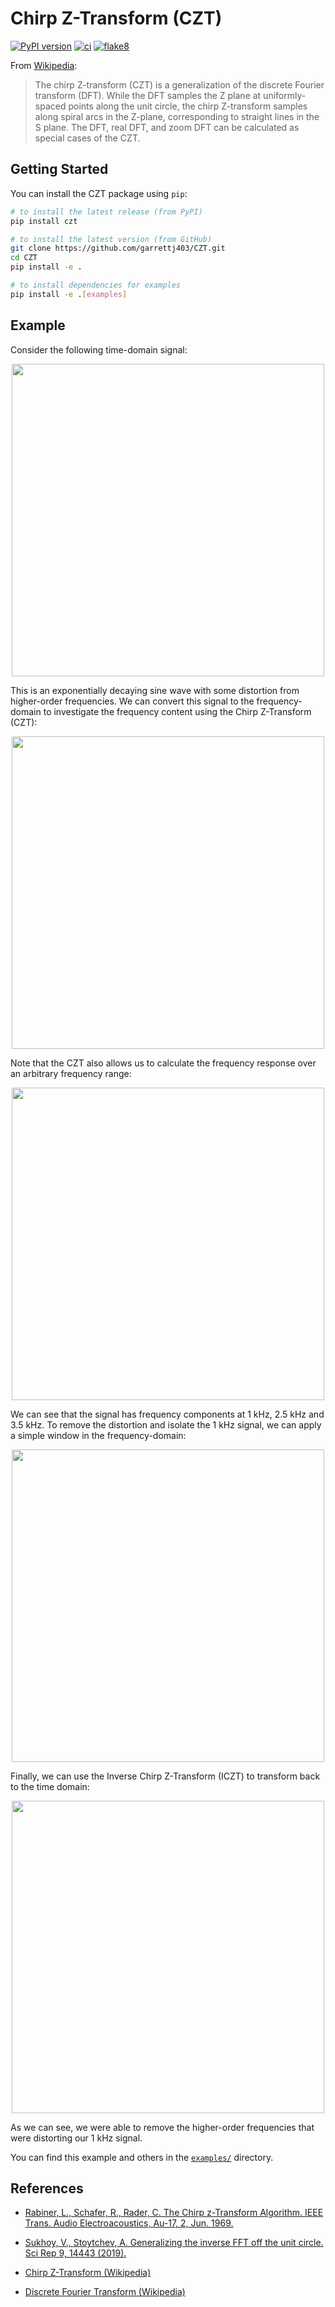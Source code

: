 Chirp Z-Transform (CZT)
=======================

[![PyPI version](https://badge.fury.io/py/czt.svg)](https://badge.fury.io/py/czt)
[![ci](https://github.com/garrettj403/CZT/actions/workflows/ci.yml/badge.svg)](https://github.com/garrettj403/CZT/actions/workflows/ci.yml)
[![flake8](https://github.com/garrettj403/CZT/actions/workflows/linter.yml/badge.svg)](https://github.com/garrettj403/CZT/actions/workflows/linter.yml)

From [Wikipedia](https://en.wikipedia.org/wiki/Chirp_Z-transform):

> The chirp Z-transform (CZT) is a generalization of the discrete Fourier transform (DFT). While the DFT samples the Z plane at uniformly-spaced points along the unit circle, the chirp Z-transform samples along spiral arcs in the Z-plane, corresponding to straight lines in the S plane. The DFT, real DFT, and zoom DFT can be calculated as special cases of the CZT.

Getting Started
---------------

You can install the CZT package using ``pip``:

   ```bash
   # to install the latest release (from PyPI)
   pip install czt

   # to install the latest version (from GitHub)
   git clone https://github.com/garrettj403/CZT.git
   cd CZT
   pip install -e .

   # to install dependencies for examples
   pip install -e .[examples]
   ```

Example
-------

Consider the following time-domain signal:

<p align="center">
<img src="https://raw.githubusercontent.com/garrettj403/CZT/main/examples/results/signal.png" width="500">
</p>

This is an exponentially decaying sine wave with some distortion from higher-order frequencies. We can convert this signal to the frequency-domain to investigate the frequency content using the Chirp Z-Transform (CZT):

<p align="center">
<img src="https://raw.githubusercontent.com/garrettj403/CZT/main/examples/results/freq-domain.png" width="500">
</p>

Note that the CZT also allows us to calculate the frequency response over an arbitrary frequency range:

<p align="center">
<img src="https://raw.githubusercontent.com/garrettj403/CZT/main/examples/results/zoom-czt.png" width="500">
</p>

We can see that the signal has frequency components at 1 kHz, 2.5 kHz and 3.5 kHz. To remove the distortion and isolate the 1 kHz signal, we can apply a simple window in the frequency-domain:

<p align="center">
<img src="https://raw.githubusercontent.com/garrettj403/CZT/main/examples/results/windowed-freq-domain.png" width="500">
</p>

Finally, we can use the Inverse Chirp Z-Transform (ICZT) to transform back to the time domain:

<p align="center">
<img src="https://raw.githubusercontent.com/garrettj403/CZT/main/examples/results/windowed-time-domain.png" width="500">
</p>

As we can see, we were able to remove the higher-order frequencies that were distorting our 1 kHz signal.

You can find this example and others in the [``examples/``](https://github.com/garrettj403/CZT/blob/main/examples/)  directory.

References
----------

- [Rabiner, L., Schafer, R., Rader, C. The Chirp z-Transform Algorithm. IEEE Trans. Audio Electroacoustics, Au-17, 2, Jun. 1969.](https://web.ece.ucsb.edu/Faculty/Rabiner/ece259/Reprints/015_czt.pdf)

- [Sukhoy, V., Stoytchev, A. Generalizing the inverse FFT off the unit circle. Sci Rep 9, 14443 (2019).](https://doi.org/10.1038/s41598-019-50234-9)

- [Chirp Z-Transform (Wikipedia)](https://en.wikipedia.org/wiki/Chirp_Z-transform)

- [Discrete Fourier Transform (Wikipedia)](https://en.wikipedia.org/wiki/Discrete_Fourier_transform)

